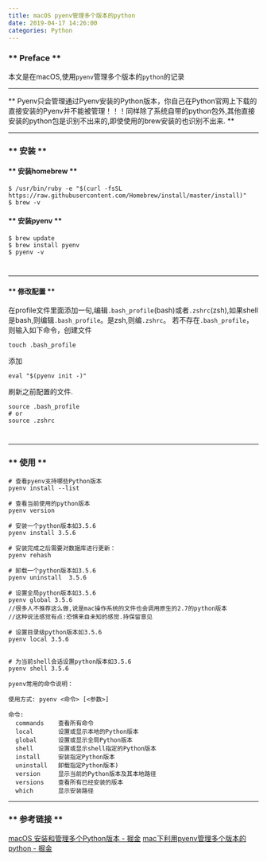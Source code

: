```yaml
---
title: macOS pyenv管理多个版本的python
date: 2019-04-17 14:26:00
categories: Python
---
```

### ** Preface **
本文是在macOS,使用`pyenv`管理多个版本的`python`的记录
******************

<span class="under0"> ** Pyenv只会管理通过Pyenv安装的Python版本，你自己在Python官网上下载的直接安装的Pyenv并不能被管理！！！同样除了系统自带的python包外,其他直接安装的python包是识别不出来的,即使使用的brew安装的也识别不出来. **</span>

******************
### ** 安装 **

#### ** 安装homebrew **
```
$ /usr/bin/ruby -e "$(curl -fsSL https://raw.githubusercontent.com/Homebrew/install/master/install)"
$ brew -v
```

#### ** 安装pyenv **
```
$ brew update
$ brew install pyenv
$ pyenv -v
```
<div style="height:12px"></div>

*******************

#### ** 修改配置 **
在profile文件里面添加一句,编辑`.bash_profile`(bash)或者`.zshrc`(zsh),如果shell是bash,则编辑`.bash_profile`。是zsh,则编`.zshrc`。
若不存在`.bash_profile`，则输入如下命令，创建文件
```
touch .bash_profile
```
添加
```
eval "$(pyenv init -)" 
```
刷新之前配置的文件.
```
source .bash_profile
# or
source .zshrc
```
<div style="height:12px"></div>

******************
### ** 使用 **
```
# 查看pyenv支持哪些Python版本
pyenv install --list

# 查看当前使用的python版本
pyenv version

# 安装一个python版本如3.5.6
pyenv install 3.5.6

# 安装完成之后需要对数据库进行更新：
pyenv rehash

# 卸载一个python版本如3.5.6
pyenv uninstall  3.5.6

# 设置全局python版本如3.5.6
pyenv global 3.5.6
//很多人不推荐这么做,说是mac操作系统的文件也会调用原生的2.7的python版本
//这种说法感觉有点:恐惧来自未知的感觉.持保留意见

# 设置目录级python版本如3.5.6
pyenv local 3.5.6


# 为当前shell会话设置python版本如3.5.6
pyenv shell 3.5.6
```


```
pyenv常用的命令说明：

使用方式: pyenv <命令> [<参数>]

命令:
  commands    查看所有命令
  local       设置或显示本地的Python版本
  global      设置或显示全局Python版本
  shell       设置或显示shell指定的Python版本
  install     安装指定Python版本
  uninstall   卸载指定Python版本)
  version     显示当前的Python版本及其本地路径
  versions    查看所有已经安装的版本
  which       显示安装路径
```

******************
### ** 参考链接 **
[macOS 安装和管理多个Python版本 - 掘金](https://juejin.im/post/5b42cbb15188251abf413ee6)
[mac下利用pyenv管理多个版本的python - 掘金](https://juejin.im/post/5c389b4b6fb9a049e2323a8a)